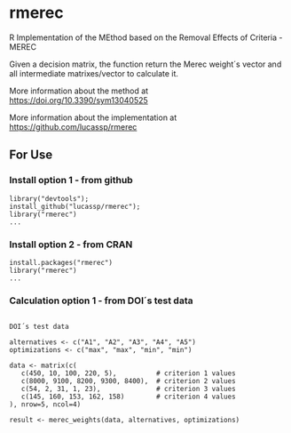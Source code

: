 # rmerec

R Implementation of the MEthod based on the Removal Effects of Criteria - MEREC

Given a decision matrix, the function return the Merec weight´s vector and all intermediate matrixes/vector to calculate it.

More information about the method at https://doi.org/10.3390/sym13040525

More information about the implementation at https://github.com/lucassp/rmerec

## For Use ###

### Install option 1 - from github ###
```
library("devtools");
install_github("lucassp/rmerec");
library("rmerec")
...
```

### Install option 2 - from CRAN ###
```
install.packages("rmerec")
library("rmerec")
...
```

### Calculation option 1 - from DOI´s test data ###
```

DOI´s test data

alternatives <- c("A1", "A2", "A3", "A4", "A5")
optimizations <- c("max", "max", "min", "min")

data <- matrix(c(
   c(450, 10, 100, 220, 5),          # criterion 1 values
   c(8000, 9100, 8200, 9300, 8400),  # criterion 2 values
   c(54, 2, 31, 1, 23),              # criterion 3 values
   c(145, 160, 153, 162, 158)        # criterion 4 values
), nrow=5, ncol=4)

result <- merec_weights(data, alternatives, optimizations)
